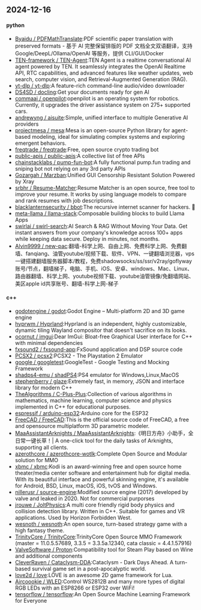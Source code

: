 ## 2024-12-16

#### python
* [Byaidu / PDFMathTranslate](https://github.com/Byaidu/PDFMathTranslate):PDF scientific paper translation with preserved formats - 基于 AI 完整保留排版的 PDF 文档全文双语翻译，支持 Google/DeepL/Ollama/OpenAI 等服务，提供 CLI/GUI/Docker
* [TEN-framework / TEN-Agent](https://github.com/TEN-framework/TEN-Agent):TEN Agent is a realtime conversational AI agent powered by TEN. It seamlessly integrates the OpenAI Realtime API, RTC capabilities, and advanced features like weather updates, web search, computer vision, and Retrieval-Augmented Generation (RAG).
* [yt-dlp / yt-dlp](https://github.com/yt-dlp/yt-dlp):A feature-rich command-line audio/video downloader
* [DS4SD / docling](https://github.com/DS4SD/docling):Get your documents ready for gen AI
* [commaai / openpilot](https://github.com/commaai/openpilot):openpilot is an operating system for robotics. Currently, it upgrades the driver assistance system on 275+ supported cars.
* [andrewyng / aisuite](https://github.com/andrewyng/aisuite):Simple, unified interface to multiple Generative AI providers
* [projectmesa / mesa](https://github.com/projectmesa/mesa):Mesa is an open-source Python library for agent-based modeling, ideal for simulating complex systems and exploring emergent behaviors.
* [freqtrade / freqtrade](https://github.com/freqtrade/freqtrade):Free, open source crypto trading bot
* [public-apis / public-apis](https://github.com/public-apis/public-apis):A collective list of free APIs
* [chainstacklabs / pump-fun-bot](https://github.com/chainstacklabs/pump-fun-bot):A fully functional pump.fun trading and sniping bot not relying on any 3rd party APIs
* [Gozargah / Marzban](https://github.com/Gozargah/Marzban):Unified GUI Censorship Resistant Solution Powered by Xray
* [srbhr / Resume-Matcher](https://github.com/srbhr/Resume-Matcher):Resume Matcher is an open source, free tool to improve your resume. It works by using language models to compare and rank resumes with job descriptions.
* [blacklanternsecurity / bbot](https://github.com/blacklanternsecurity/bbot):The recursive internet scanner for hackers. 🧡
* [meta-llama / llama-stack](https://github.com/meta-llama/llama-stack):Composable building blocks to build Llama Apps
* [swirlai / swirl-search](https://github.com/swirlai/swirl-search):AI Search & RAG Without Moving Your Data. Get instant answers from your company's knowledge across 100+ apps while keeping data secure. Deploy in minutes, not months.
* [Alvin9999 / new-pac](https://github.com/Alvin9999/new-pac):翻墙-科学上网、自由上网、免费科学上网、免费翻墙、fanqiang、油管youtube/视频下载、软件、VPN、一键翻墙浏览器，vps一键搭建翻墙服务器脚本/教程，免费shadowsocks/ss/ssr/v2ray/goflyway账号/节点，翻墙梯子，电脑、手机、iOS、安卓、windows、Mac、Linux、路由器翻墙、科学上网、youtube视频下载、youtube油管镜像/免翻墙网站、美区apple id共享账号、翻墙-科学上网-梯子

#### c++
* [godotengine / godot](https://github.com/godotengine/godot):Godot Engine – Multi-platform 2D and 3D game engine
* [hyprwm / Hyprland](https://github.com/hyprwm/Hyprland):Hyprland is an independent, highly customizable, dynamic tiling Wayland compositor that doesn't sacrifice on its looks.
* [ocornut / imgui](https://github.com/ocornut/imgui):Dear ImGui: Bloat-free Graphical User interface for C++ with minimal dependencies
* [fxsound2 / fxsound-app](https://github.com/fxsound2/fxsound-app):FxSound application and DSP source code
* [PCSX2 / pcsx2](https://github.com/PCSX2/pcsx2):PCSX2 - The Playstation 2 Emulator
* [google / googletest](https://github.com/google/googletest):GoogleTest - Google Testing and Mocking Framework
* [shadps4-emu / shadPS4](https://github.com/shadps4-emu/shadPS4):PS4 emulator for Windows,Linux,MacOS
* [stephenberry / glaze](https://github.com/stephenberry/glaze):Extremely fast, in memory, JSON and interface library for modern C++
* [TheAlgorithms / C-Plus-Plus](https://github.com/TheAlgorithms/C-Plus-Plus):Collection of various algorithms in mathematics, machine learning, computer science and physics implemented in C++ for educational purposes.
* [espressif / arduino-esp32](https://github.com/espressif/arduino-esp32):Arduino core for the ESP32
* [FreeCAD / FreeCAD](https://github.com/FreeCAD/FreeCAD):This is the official source code of FreeCAD, a free and opensource multiplatform 3D parametric modeler.
* [MaaAssistantArknights / MaaAssistantArknights](https://github.com/MaaAssistantArknights/MaaAssistantArknights):《明日方舟》小助手，全日常一键长草！| A one-click tool for the daily tasks of Arknights, supporting all clients.
* [azerothcore / azerothcore-wotlk](https://github.com/azerothcore/azerothcore-wotlk):Complete Open Source and Modular solution for MMO
* [xbmc / xbmc](https://github.com/xbmc/xbmc):Kodi is an award-winning free and open source home theater/media center software and entertainment hub for digital media. With its beautiful interface and powerful skinning engine, it's available for Android, BSD, Linux, macOS, iOS, tvOS and Windows.
* [nillerusr / source-engine](https://github.com/nillerusr/source-engine):Modified source engine (2017) developed by valve and leaked in 2020. Not for commercial purporses
* [jrouwe / JoltPhysics](https://github.com/jrouwe/JoltPhysics):A multi core friendly rigid body physics and collision detection library. Written in C++. Suitable for games and VR applications. Used by Horizon Forbidden West.
* [wesnoth / wesnoth](https://github.com/wesnoth/wesnoth):An open source, turn-based strategy game with a high fantasy theme.
* [TrinityCore / TrinityCore](https://github.com/TrinityCore/TrinityCore):TrinityCore Open Source MMO Framework (master = 11.0.5.57689, 3.3.5 = 3.3.5a.12340, cata classic = 4.4.1.57916)
* [ValveSoftware / Proton](https://github.com/ValveSoftware/Proton):Compatibility tool for Steam Play based on Wine and additional components
* [CleverRaven / Cataclysm-DDA](https://github.com/CleverRaven/Cataclysm-DDA):Cataclysm - Dark Days Ahead. A turn-based survival game set in a post-apocalyptic world.
* [love2d / love](https://github.com/love2d/love):LÖVE is an awesome 2D game framework for Lua.
* [Aircoookie / WLED](https://github.com/Aircoookie/WLED):Control WS2812B and many more types of digital RGB LEDs with an ESP8266 or ESP32 over WiFi!
* [tensorflow / tensorflow](https://github.com/tensorflow/tensorflow):An Open Source Machine Learning Framework for Everyone
